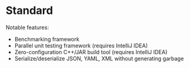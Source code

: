 # Standard

Notable features:
- Benchmarking framework
- Parallel unit testing framework (requires IntelliJ IDEA)
- Zero-configuration C++/JAR build tool (requires IntelliJ IDEA)
- Serialize/deserialize JSON, YAML, XML without generating garbage
